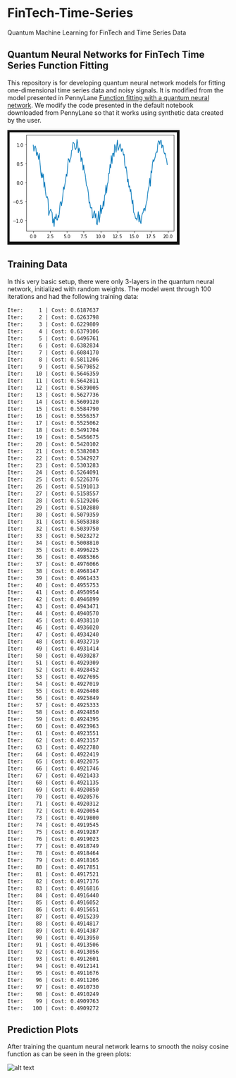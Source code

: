 # FinTech-Time-Series
Quantum Machine Learning for FinTech and Time Series Data

## Quantum Neural Networks for FinTech Time Series Function Fitting
This repository is for developing quantum neural network models for fitting one-dimensional time series data and noisy signals. It is modified from the model presented in PennyLane [Function fitting with a quantum neural network](https://pennylane.ai/qml/app/quantum_neural_net.html). We modify the code presented in the default notebook downloaded from PennyLane so that it works using synthetic data created by the user. 

![alt text](noisy_cosine.png)

## Training Data
In this very basic setup, there were only 3-layers in the quantum neural network, initialized with random weights. The model went through 100 iterations and had the following training data:

```
Iter:     1 | Cost: 0.6187637 
Iter:     2 | Cost: 0.6263798 
Iter:     3 | Cost: 0.6229809 
Iter:     4 | Cost: 0.6379106 
Iter:     5 | Cost: 0.6496761 
Iter:     6 | Cost: 0.6382834 
Iter:     7 | Cost: 0.6084170 
Iter:     8 | Cost: 0.5811206 
Iter:     9 | Cost: 0.5679852 
Iter:    10 | Cost: 0.5646359 
Iter:    11 | Cost: 0.5642811 
Iter:    12 | Cost: 0.5639005 
Iter:    13 | Cost: 0.5627736 
Iter:    14 | Cost: 0.5609120 
Iter:    15 | Cost: 0.5584790 
Iter:    16 | Cost: 0.5556357 
Iter:    17 | Cost: 0.5525062 
Iter:    18 | Cost: 0.5491704 
Iter:    19 | Cost: 0.5456675 
Iter:    20 | Cost: 0.5420102 
Iter:    21 | Cost: 0.5382083 
Iter:    22 | Cost: 0.5342927 
Iter:    23 | Cost: 0.5303283 
Iter:    24 | Cost: 0.5264091 
Iter:    25 | Cost: 0.5226376 
Iter:    26 | Cost: 0.5191013 
Iter:    27 | Cost: 0.5158557 
Iter:    28 | Cost: 0.5129206 
Iter:    29 | Cost: 0.5102880 
Iter:    30 | Cost: 0.5079359 
Iter:    31 | Cost: 0.5058388 
Iter:    32 | Cost: 0.5039750 
Iter:    33 | Cost: 0.5023272 
Iter:    34 | Cost: 0.5008810 
Iter:    35 | Cost: 0.4996225 
Iter:    36 | Cost: 0.4985366 
Iter:    37 | Cost: 0.4976066 
Iter:    38 | Cost: 0.4968147 
Iter:    39 | Cost: 0.4961433 
Iter:    40 | Cost: 0.4955753 
Iter:    41 | Cost: 0.4950954 
Iter:    42 | Cost: 0.4946899 
Iter:    43 | Cost: 0.4943471 
Iter:    44 | Cost: 0.4940570 
Iter:    45 | Cost: 0.4938110 
Iter:    46 | Cost: 0.4936020 
Iter:    47 | Cost: 0.4934240 
Iter:    48 | Cost: 0.4932719 
Iter:    49 | Cost: 0.4931414 
Iter:    50 | Cost: 0.4930287 
Iter:    51 | Cost: 0.4929309 
Iter:    52 | Cost: 0.4928452 
Iter:    53 | Cost: 0.4927695 
Iter:    54 | Cost: 0.4927019 
Iter:    55 | Cost: 0.4926408 
Iter:    56 | Cost: 0.4925849 
Iter:    57 | Cost: 0.4925333 
Iter:    58 | Cost: 0.4924850 
Iter:    59 | Cost: 0.4924395 
Iter:    60 | Cost: 0.4923963 
Iter:    61 | Cost: 0.4923551 
Iter:    62 | Cost: 0.4923157 
Iter:    63 | Cost: 0.4922780 
Iter:    64 | Cost: 0.4922419 
Iter:    65 | Cost: 0.4922075 
Iter:    66 | Cost: 0.4921746 
Iter:    67 | Cost: 0.4921433 
Iter:    68 | Cost: 0.4921135 
Iter:    69 | Cost: 0.4920850 
Iter:    70 | Cost: 0.4920576 
Iter:    71 | Cost: 0.4920312 
Iter:    72 | Cost: 0.4920054 
Iter:    73 | Cost: 0.4919800 
Iter:    74 | Cost: 0.4919545 
Iter:    75 | Cost: 0.4919287 
Iter:    76 | Cost: 0.4919023 
Iter:    77 | Cost: 0.4918749 
Iter:    78 | Cost: 0.4918464 
Iter:    79 | Cost: 0.4918165 
Iter:    80 | Cost: 0.4917851 
Iter:    81 | Cost: 0.4917521 
Iter:    82 | Cost: 0.4917176 
Iter:    83 | Cost: 0.4916816 
Iter:    84 | Cost: 0.4916440 
Iter:    85 | Cost: 0.4916052 
Iter:    86 | Cost: 0.4915651 
Iter:    87 | Cost: 0.4915239 
Iter:    88 | Cost: 0.4914817 
Iter:    89 | Cost: 0.4914387 
Iter:    90 | Cost: 0.4913950 
Iter:    91 | Cost: 0.4913506 
Iter:    92 | Cost: 0.4913056 
Iter:    93 | Cost: 0.4912601 
Iter:    94 | Cost: 0.4912141 
Iter:    95 | Cost: 0.4911676 
Iter:    96 | Cost: 0.4911206 
Iter:    97 | Cost: 0.4910730 
Iter:    98 | Cost: 0.4910249 
Iter:    99 | Cost: 0.4909763 
Iter:   100 | Cost: 0.4909272 
```

## Prediction Plots
After training the quantum neural network learns to smooth the noisy cosine function as can be seen in the green plots:

![alt text](noisy_cosine_trained2.png)



